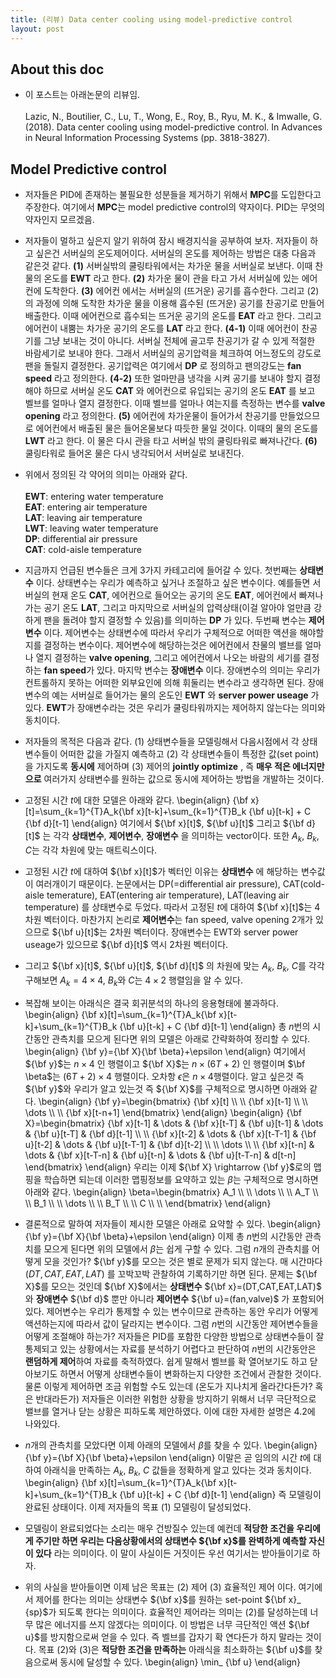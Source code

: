 ```yaml
---
title: (리뷰) Data center cooling using model-predictive control
layout: post 
---
```


## About this doc 
- 이 포스트는 아래논문의 리뷰임. <br/><br/>
Lazic, N., Boutilier, C., Lu, T., Wong, E., Roy, B., Ryu, M. K., \& Imwalle, G. (2018). Data center cooling using model-predictive control. In Advances in Neural Information Processing Systems (pp. 3818-3827).

## Model Predictive control 
- 저자들은 PID에 존재하는 불필요한 성분들을 제거하기 위해서 **MPC**를 도입한다고 주장한다. 여기에서 **MPC**는 model predictive control의 약자이다. PID는 무엇의 약자인지 모르겠음. 

- 저자들이 멀하고 싶은지 알기 위하여 잠시 배경지식을 공부하여 보자. 저자들이 하고 싶은건 서버실의 온도제어이다. 서버실의 온도를 제어하는 방법은 대충 다음과 같은것 같다. **(1)** 서버실밖의 쿨링타워에서는 차가운 물을 서버실로 보낸다. 이때 찬물의 온도를 **EWT** 라고 한다. **(2)** 차가운 물이 관을 타고 가서 서버실에 있는 에어컨에 도착한다. **(3)** 에어컨 에서는 서버실의 (뜨거운) 공기를 흡수한다. 그리고 (2)의 과정에 의해 도착한 차가운 물을 이용해 흡수된 (뜨거운) 공기를 찬공기로 만들어 배출한다. 이때 에어컨으로 흡수되는 뜨거운 공기의 온도를 **EAT** 라고 한다. 그리고 에어컨이 내뿜는 차가운 공기의 온도를 **LAT** 라고 한다. **(4-1)** 이때 에어컨이 찬공기를 그냥 보내는 것이 아니다. 서버실 전체에 골고루 찬공기가 갈 수 있게 적절한 바람세기로 보내야 한다. 그래서 서버실의 공기압력을 체크하여 어느정도의 강도로 팬을 돌릴지 결정한다. 공기압력은 여기에서 **DP** 로 정의하고 팬의강도는 **fan speed** 라고 정의한다. **(4-2)** 또한 얼마만큼 냉각을 시켜 공기를 보내야 할지 결정해야 하므로 서버실 온도 **CAT** 와 에어컨으로 유입되는 공기의 온도 **EAT** 를 보고 벨브를 얼마나 열지 결정한다. 이때 벨브를 얼마나 여는지를 측정하는 변수를 **valve opening** 라고 정의한다. **(5)** 에어컨에 차가운물이 들어가서 찬공기를 만들었으므로 에어컨에서 배출된 물은 들어온물보다 따듯한 물일 것이다. 이때의 물의 온도를 **LWT** 라고 한다. 이 물은 다시 관을 타고 서버실 밖의 쿨링타워로 빠져나간다. **(6)** 쿨링타워로 들어온 물은 다시 냉각되어서 서버실로 보내진다. 

- 위에서 정의된 각 약어의 의미는 아래와 같다. <br/><br/>
**EWT**: entering water temperature <br/>
**EAT**: entering air temperature <br/>
**LAT**: leaving air temperature <br/>
**LWT**: leaving water temperature <br/>
**DP**: differential air pressure <br/>
**CAT**: cold-aisle temperature <br/>

- 지금까지 언급된 변수들은 크게 3가지 카테고리에 들어갈 수 있다. 첫번째는 **상태변수** 이다. 상태변수는 우리가 예측하고 싶거나 조절하고 싶은 변수이다. 예를들면 서버실의 현재 온도 **CAT**, 에어컨으로 들어오는 공기의 온도 **EAT**, 에어컨에서 빠져나가는 공기 온도 **LAT**, 그리고 마지막으로 서버실의 압력상태(이걸 알아야 얼만큼 강하게 팬을 돌려야 할지 결정할 수 있음)를 의미하는 **DP** 가 있다. 두번째 변수는 **제어변수** 이다. 제어변수는 상태변수에 따라서 우리가 구체적으로 어떠한 액션을 해야할지를 결정하는 변수이다. 제어변수에 해당하는것은 에어컨에서 찬물의 밸브를 얼마나 열지 결정하는 **valve opening**, 그리고 에어컨에서 나오는 바람의 세기를 결정하는 **fan speed**가 있다. 마지막 변수는 **장애변수** 이다. 장애변수의 의미는 우리가 컨트롤하지 못하는 어떠한 외부요인에 의해 휘둘리는 변수라고 생각하면 된다. 장애변수의 예는 서버실로 들어가는 물의 온도인 **EWT** 와 **server power useage** 가 있다. **EWT**가 장애변수라는 것은 우리가 쿨링타워까지는 제어하지 않는다는 의미와 동치이다. 

- 저자들의 목적은 다음과 같다. (1) 상태변수들을 모델링해서 다음시점에서 각 상태변수들이 어떠한 값을 가질지 예측하고 (2) 각 상태변수들이 특정한 값(set point)을 가지도록 **동시에** 제어하며 (3) 제어의 **jointly optimize** , 즉 **매우 적은 에너지만으로** 여러가지 상태변수를 원하는 값으로 동시에 제어하는 방법을 개발하는 것이다. 

- 고정된 시간 $t$에 대한 모델은 아래와 같다. 
\begin{align}
{\bf x}[t]=\sum_{k=1}^{T}A_k{\bf x}[t-k]+\sum_{k=1}^{T}B_k {\bf u}[t-k] + C {\bf d}[t-1]
\end{align}
여기에서 ${\bf x}[t]$, ${\bf u}[t]$ 그리고 ${\bf d}[t]$ 는 각각 **상태변수**, **제어변수**, **장애변수** 을 의미하는 vector이다. 또한 $A_k$, $B_k$, $C$는 각각 차원에 맞는 매트릭스이다. 

- 고정된 시간 $t$에 대하여 ${\bf x}[t]$가 벡터인 이유는 **상태변수** 에 해당하는 변수값이 여러개이기 때문이다. 논문에서는 DP(=differential air pressure), CAT(cold-aisle temerature), EAT(entering air temperature), LAT(leaving air temperature) 를 상태변수로 두었다. 따라서 고정된 $t$에 대하여 ${\bf x}[t]$는 4차원 벡터이다. 마찬가지 논리로 **제어변수**는 fan speed, valve opening 2개가 있으므로 ${\bf u}[t]$는 2차원 벡터이다. 장애변수는 EWT와 server power useage가 있으므로 ${\bf d}[t]$ 역시 2차원 벡터이다. 

- 그리고  ${\bf x}[t]$, ${\bf u}[t]$, ${\bf d}[t]$ 의 차원에 맞는 $A_k,~B_k,~C$를 각각 구해보면 $A_k=4\times 4$, $B_k$와 $C$는 $4 \times 2$ 행렬임을 알 수 있다. 

- 복잡해 보이는 아래식은 결국 회귀분석의 하나의 응용형태에 불과하다. 
\begin{align}
{\bf x}[t]=\sum_{k=1}^{T}A_k{\bf x}[t-k]+\sum_{k=1}^{T}B_k {\bf u}[t-k] + C {\bf d}[t-1]
\end{align}
총 $n$번의 시간동안 관측치를 모으게 된다면 위의 모델은 아래로 간략화하여 정리할 수 있다. 
\begin{align}
{\bf y}={\bf X}{\bf \beta}+\epsilon
\end{align}
여기에서 ${\bf y}$는 $n\times 4$ 인 행렬이고 ${\bf X}$는 $n \times (6T+2)$ 인 행렬이며 $\bf \beta$는 $(6T+2) \times 4$ 행렬이다. 오차항 $\epsilon$은 $n \times 4$행렬이다. 알고 싶은것 즉 ${\bf y}$와 우리가 알고 있는것 즉 ${\bf X}$를 구체적으로 명시하면 아래와 같다. 
\begin{align}
{\bf y}=\begin{bmatrix}
{\bf x}[t] \\\\ \\\\ 
{\bf x}[t-1] \\\\ \\\\ 
\dots \\\\ \\\\ 
{\bf x}[t-n+1]
\end{bmatrix}
\end{align}
\begin{align}
{\bf X}=\begin{bmatrix}
{\bf x}[t-1] & \dots & {\bf x}[t-T] & {\bf u}[t-1] & \dots & {\bf u}[t-T] & {\bf d}[t-1] \\\\ \\\\ 
{\bf x}[t-2] & \dots & {\bf x}[t-T-1] & {\bf u}[t-2] & \dots & {\bf u}[t-T-1] & {\bf d}[t-2] \\\\ \\\\ 
\dots \\\\ \\\\ 
{\bf x}[t-n] & \dots & {\bf x}[t-T-n] & {\bf u}[t-n] & \dots & {\bf u}[t-T-n] & d[t-n] 
\end{bmatrix} 
\end{align}
우리는 이제 ${\bf X} \rightarrow {\bf y}$로의 맵핑을 학습하면 되는데 이러한 맵핑정보를 요약하고 있는 $\beta$는 구체적으로 명시하면 아래와 같다. 
\begin{align}
\beta=\begin{bmatrix}
A_1 \\\\ \\\\ 
\dots \\\\ \\\\ 
A_T \\\\ \\\\ 
B_1 \\\\ \\\\ 
\dots \\\\ \\\\ 
B_T \\\\ \\\\ 
C \\\\ \\\\ 
\end{bmatrix}
\end{align}

- 결론적으로 말하여 저자들이 제시한 모델은 아래로 요약할 수 있다. 
\begin{align}
{\bf y}={\bf X}{\bf \beta}+\epsilon
\end{align}
이제 총 $n$번의 시간동안 관측치를 모으게 된다면 위의 모델에서 $\beta$는 쉽게 구할 수 있다. 그럼 $n$개의 관측치를 어떻게 모을 것인가? ${\bf y}$를 모으는 것은 별로 문제가 되지 않는다. 매 시간마다 $(DT,CAT,EAT,LAT)$ 를 꼬박꼬박 관찰하여 기록하기만 하면 된다. 문제는 ${\bf X}$를 모으는 것인데 ${\bf X}$에서는 **상태변수** ${\bf x}=(DT,CAT,EAT,LAT)$ 와 **장애변수** ${\bf d}$ 뿐만 아니라 **제어변수** ${\bf u}=(fan,valve)$ 가 포함되어 있다. 제어변수는 우리가 통제할 수 있는 변수이므로 관측하는 동안 우리가 어떻게 액션하는지에 따라서 값이 달라지는 변수이다. 그럼 $n$번의 시간동안 제어변수들을 어떻게 조절해야 하는가? 저자들은 PID를 포함한 다양한 방법으로 상태변수들이 잘 통제되고 있는 상황에서는 자료를 분석하기 어렵다고 판단하여 $n$번의 시간동안은 **랜덤하게 제어**하여 자료를 축적하였다. 쉽게 말해서 벨브를 확 열어보기도 하고 닫아보기도 하면서 어떻게 상태변수들이 변화하는지 다양한 조건에서 관찰한 것이다. 물론 이렇게 제어하면 조금 위험할 수도 있는데 (온도가 지나치게 올라간다든가? 혹은 반대라든가) 저자들은 이러한 위험한 상황을 방지하기 위해서 너무 극단적으로 밸브를 열거나 닫는 상황은 피하도록 제안하였다. 이에 대한 자세한 설명은 4.2에 나와있다. 

- $n$개의 관측치를 모았다면 이제 아래의 모델에서 $\beta$를 찾을 수 있다. 
\begin{align}
{\bf y}={\bf X}{\bf \beta}+\epsilon
\end{align}
이말은 곧 임의의 시간 $t$에 대하여 아래식을 만족하는 $A_k$, $B_k$, $C$ 값들을 정확하게 알고 있다는 것과 동치이다. 
\begin{align}
{\bf x}[t]=\sum_{k=1}^{T}A_k{\bf x}[t-k]+\sum_{k=1}^{T}B_k {\bf u}[t-k] + C {\bf d}[t-1]
\end{align}
즉 모델링이 완료된 상태이다. 이제 저자들의 목표 (1) 모델링이 달성되었다. 

- 모델링이 완료되었다는 소리는 매우 건방질수 있는데 예컨데 **적당한 조건을 우리에게 주기만 하면 우리는 다음상황에서의 상태변수 ${\bf x}$를 완벽하게 예측할 자신이 있다** 라는 의미이다. 이 말이 사실이든 거짓이든 우선 여기서는 받아들이기로 하자. 

- 위의 사실을 받아들이면 이제 남은 목표는 (2) 제어 (3) 효율적인 제어 이다. 여기에서 제어를 한다는 의미는 상태변수 ${\bf x}$를 원하는 set-point ${\bf x}_ {sp}$가 되도록 한다는 의미이다. 효율적인 제어라는 의미는 (2)를 달성하는데 너무 많은 에너지를 쓰지 않겠다는 의미이다. 이 방법은 너무 극단적인 액션 ${\bf u}$를 방지함으로써 얻을 수 있다. 즉 벨브를 갑자기 확 연다든가 하지 말라는 것이다. 목표 (2)와 (3)은 **적당한 조건을 만족하는** 아래식을 최소화하는 ${\bf u}$를 찾음으로써 동시에 달성할 수 있다.
\begin{align}
\min_ {\bf u} 
\end{align}


